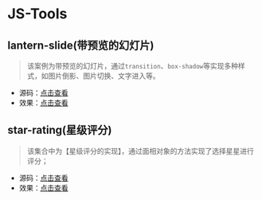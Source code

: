 JS-Tools
========

## lantern-slide(带预览的幻灯片)
> 该案例为带预览的幻灯片，通过`transition`、`box-shadow`等实现多种样式，如图片倒影、图片切换、文字进入等。

* 源码：[点击查看](https://github.com/FishNon/js-tools/tree/master/lantern-slide)
* 效果：[点击查看](https://fishnon.github.io/js-tools/lantern-slide/index.html)

## star-rating(星级评分)
> 该集合中为【星级评分的实现】，通过面相对象的方法实现了选择星星进行评分；

* 源码：[点击查看](https://github.com/FishNon/js-tools/tree/master/star-rating)
* 效果：[点击查看](https://fishnon.github.io/js-tools/star-rating/index.html)